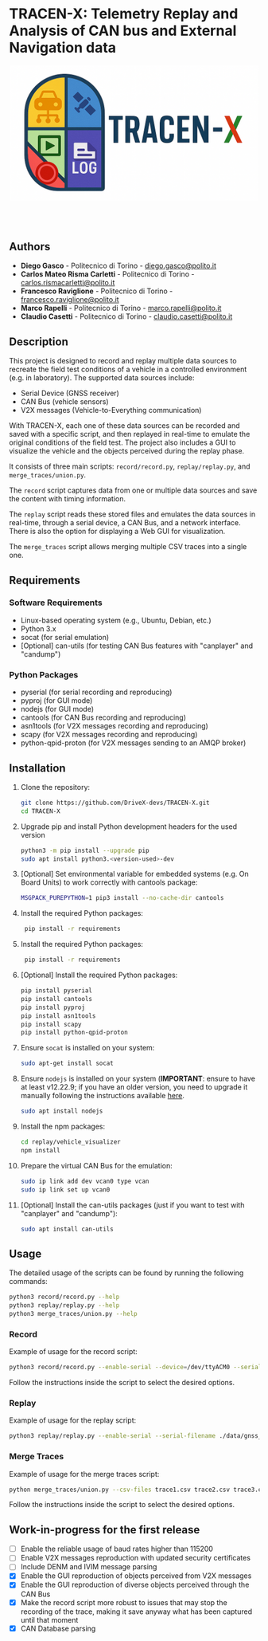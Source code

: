 # TRACEN-X: Telemetry Replay and Analysis of CAN bus and External Navigation data

<div align="center">

<img src="TRACEN-X_logo_v3.png" width="500"/>
  
</div>

<br/><br/>

## Authors
- **Diego Gasco** - Politecnico di Torino - diego.gasco@polito.it
- **Carlos Mateo Risma Carletti** - Politecnico di Torino - carlos.rismacarletti@polito.it
- **Francesco Raviglione** - Politecnico di Torino - francesco.raviglione@polito.it
- **Marco Rapelli** - Politecnico di Torino - marco.rapelli@polito.it
- **Claudio Casetti** - Politecnico di Torino - claudio.casetti@polito.it

## Description

This project is designed to record and replay multiple data sources to recreate the field test conditions of a vehicle in a controlled environment (e.g. in laboratory).
The supported data sources include:
- Serial Device (GNSS receiver)
- CAN Bus (vehicle sensors)
- V2X messages (Vehicle-to-Everything communication)

With TRACEN-X, each one of these data sources can be recorded and saved with a specific script, and then replayed in real-time to emulate the original conditions of the field test.
The project also includes a GUI to visualize the vehicle and the objects perceived during the replay phase.

It consists of three main scripts: `record/record.py`, `replay/replay.py`, and `merge_traces/union.py`.

The `record` script captures data from one or multiple data sources and save the content with timing information.

The `replay` script reads these stored files and emulates the data sources in real-time, through a serial device, a CAN Bus, and a network interface. There is also the option for displaying a Web GUI for visualization.

The `merge_traces` script allows merging multiple CSV traces into a single one.

## Requirements

### Software Requirements
- Linux-based operating system (e.g., Ubuntu, Debian, etc.)
- Python 3.x
- socat (for serial emulation)
- [Optional] can-utils (for testing CAN Bus features with "canplayer" and "candump")

### Python Packages
- pyserial (for serial recording and reproducing)
- pyproj (for GUI mode)
- nodejs (for GUI mode)
- cantools (for CAN Bus recording and reproducing)
- asn1tools (for V2X messages recording and reproducing)
- scapy (for V2X messages recording and reproducing)
- python-qpid-proton (for V2X messages sending to an AMQP broker)

## Installation

1. Clone the repository:
    ```sh
    git clone https://github.com/DriveX-devs/TRACEN-X.git
    cd TRACEN-X
    ```
2. Upgrade pip and install Python development headers for the used version
    ```sh
    python3 -m pip install --upgrade pip
    sudo apt install python3.<version-used>-dev
    ```
3. [Optional] Set environmental variable for embedded systems (e.g. On Board Units) to work correctly with cantools package:
    ```sh
    MSGPACK_PUREPYTHON=1 pip3 install --no-cache-dir cantools
    ```
4. Install the required Python packages:
   ```sh
    pip install -r requirements
   ```

5. Install the required Python packages:
   ```sh
    pip install -r requirements
   ```

6. [Optional] Install the required Python packages:
    ```sh
    pip install pyserial
    pip install cantools
    pip install pyproj
    pip install asn1tools
    pip install scapy
    pip install python-qpid-proton
    ```

7. Ensure `socat` is installed on your system:
    ```sh
    sudo apt-get install socat
    ```

8. Ensure `nodejs` is installed on your system (**IMPORTANT**: ensure to have at least v12.22.9; if you have an older version, you need to upgrade it manually following the instructions available [here](https://nodejs.org/en/download/).
    ```sh
    sudo apt install nodejs
    ```

9. Install the npm packages:
    ```sh
    cd replay/vehicle_visualizer
    npm install
    ```

10. Prepare the virtual CAN Bus for the emulation:
    ```sh
    sudo ip link add dev vcan0 type vcan
    sudo ip link set up vcan0       
    ```

11. [Optional] Install the can-utils packages (just if you want to test with "canplayer" and "candump"):
    ```sh
    sudo apt install can-utils
    ```

## Usage

The detailed usage of the scripts can be found by running the following commands:
```sh
python3 record/record.py --help
python3 replay/replay.py --help
python3 merge_traces/union.py --help
```

### Record

Example of usage for the record script:
```sh
python3 record/record.py --enable-serial --device=/dev/ttyACM0 --serial-filename=./data/outlog.json --baudrate=115200 --end-time=10 --enable-CAN --CAN-device=vcan0 --CAN-filename=./data/CANlog.json --CAN-db=./data/motohawk.db --enable-pcap --interface=wlan1 --pcap-filename=./data/pcap_output/trace2.pcapng
```

Follow the instructions inside the script to select the desired options.

### Replay

Example of usage for the replay script:
```sh
python3 replay/replay.py --enable-serial --serial-filename ./data/gnss_output/example1.json --server-device ./replay/ttyNewServer --client-device ./replay/ttyNewClient --baudrate 115200 --start-time 0 --end-time 10 --enable-gui --http-port 8080 --enable-pcap --interface=wlan1 --update-datetime --new-pcap-file=new_pcap.pcapng
```

### Merge Traces

Example of usage for the merge traces script:
```sh
python merge_traces/union.py --csv-files trace1.csv trace2.csv trace3.csv --output merged.csv --file-reference trace1.csv
```

Follow the instructions inside the script to select the desired options.

## Work-in-progress for the first release
- [ ] Enable the reliable usage of baud rates higher than 115200
- [ ] Enable V2X messages reproduction with updated security certificates
- [ ] Include DENM and IVIM message parsing
- [X] Enable the GUI reproduction of objects perceived from V2X messages
- [X] Enable the GUI reproduction of diverse objects perceived through the CAN Bus
- [X] Make the record script more robust to issues that may stop the recording of the trace, making it save anyway what has been captured until that moment
- [X] CAN Database parsing
